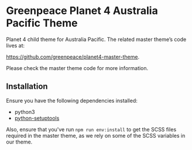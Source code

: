 # Greenpeace Planet 4 Australia Pacific Theme

Planet 4 child theme for Australia Pacific. The related master theme’s code lives at:

https://github.com/greenpeace/planet4-master-theme.

Please check the master theme code for more information. 

## Installation

Ensure you have the following dependencies installed:
- python3
- [python-setuptools](https://formulae.brew.sh/formula/python-setuptools)

Also, ensure that you've run `npm run env:install` to get the SCSS files required
in the master theme, as we rely on some of the SCSS variables in our theme.
